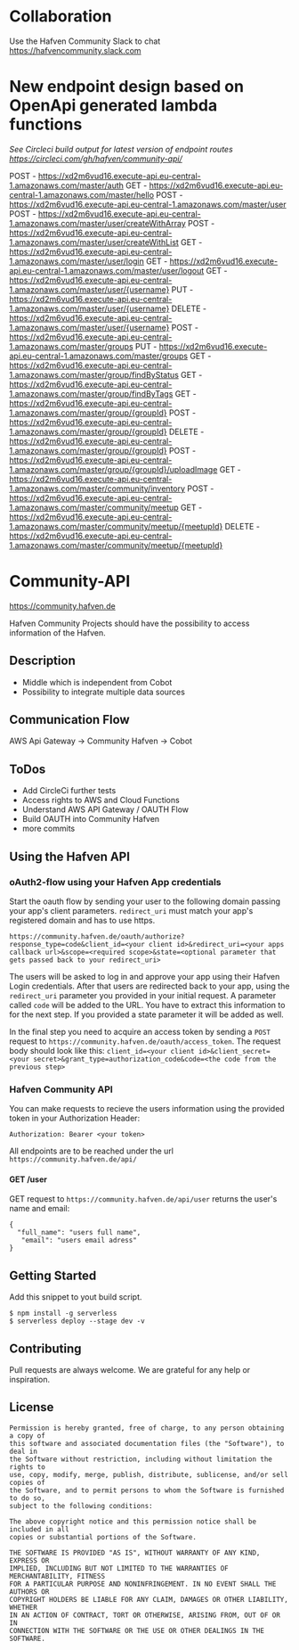 # Collaboration
Use the Hafven Community Slack to chat
https://hafvencommunity.slack.com


# New endpoint design based on OpenApi generated lambda functions

*See Circleci build output for latest version of endpoint routes https://circleci.com/gh/hafven/community-api/*

POST - https://xd2m6vud16.execute-api.eu-central-1.amazonaws.com/master/auth
GET - https://xd2m6vud16.execute-api.eu-central-1.amazonaws.com/master/hello
POST - https://xd2m6vud16.execute-api.eu-central-1.amazonaws.com/master/user
POST - https://xd2m6vud16.execute-api.eu-central-1.amazonaws.com/master/user/createWithArray
POST - https://xd2m6vud16.execute-api.eu-central-1.amazonaws.com/master/user/createWithList
GET - https://xd2m6vud16.execute-api.eu-central-1.amazonaws.com/master/user/login
GET - https://xd2m6vud16.execute-api.eu-central-1.amazonaws.com/master/user/logout
GET - https://xd2m6vud16.execute-api.eu-central-1.amazonaws.com/master/user/{username}
PUT - https://xd2m6vud16.execute-api.eu-central-1.amazonaws.com/master/user/{username}
DELETE - https://xd2m6vud16.execute-api.eu-central-1.amazonaws.com/master/user/{username}
POST - https://xd2m6vud16.execute-api.eu-central-1.amazonaws.com/master/groups
PUT - https://xd2m6vud16.execute-api.eu-central-1.amazonaws.com/master/groups
GET - https://xd2m6vud16.execute-api.eu-central-1.amazonaws.com/master/group/findByStatus
GET - https://xd2m6vud16.execute-api.eu-central-1.amazonaws.com/master/group/findByTags
GET - https://xd2m6vud16.execute-api.eu-central-1.amazonaws.com/master/group/{groupId}
POST - https://xd2m6vud16.execute-api.eu-central-1.amazonaws.com/master/group/{groupId}
DELETE - https://xd2m6vud16.execute-api.eu-central-1.amazonaws.com/master/group/{groupId}
POST - https://xd2m6vud16.execute-api.eu-central-1.amazonaws.com/master/group/{groupId}/uploadImage
GET - https://xd2m6vud16.execute-api.eu-central-1.amazonaws.com/master/community/inventory
POST - https://xd2m6vud16.execute-api.eu-central-1.amazonaws.com/master/community/meetup
GET - https://xd2m6vud16.execute-api.eu-central-1.amazonaws.com/master/community/meetup/{meetupId}
DELETE - https://xd2m6vud16.execute-api.eu-central-1.amazonaws.com/master/community/meetup/{meetupId}


# Community-API
https://community.hafven.de

Hafven Community Projects should have the possibility to access information of the Hafven.

## Description
- Middle which is independent from Cobot
- Possibility to integrate multiple data sources

## Communication Flow
AWS Api Gateway -> Community Hafven -> Cobot

## ToDos
- Add CircleCi further tests
- Access rights to AWS and Cloud Functions
- Understand AWS API Gateway / OAUTH Flow
- Build OAUTH into Community Hafven
- more commits

## Using the Hafven API

### oAuth2-flow using your Hafven App credentials

Start the oauth flow by sending your user to the following domain passing your app's client parameters. `redirect_uri` must match your app's registered domain and has to use https.
```
https://community.hafven.de/oauth/authorize?response_type=code&client_id=<your client id>&redirect_uri=<your apps callback url>&scope=<required scope>&state=<optional parameter that gets passed back to your redirect_uri>
```
The users will be asked to log in and approve your app using their Hafven Login credentials. After that users are redirected back to your app, using the `redirect_uri` parameter you provided in your initial request. A parameter called `code` will be added to the URL. You have to extract this information to for the next step. If you provided a state parameter it will be added as well.

In the final step you need to acquire an access token by sending a `POST` request to `https://community.hafven.de/oauth/access_token`. The request body should look like this: `client_id=<your client id>&client_secret=<your secret>&grant_type=authorization_code&code=<the code from the previous step>`

### Hafven Community API
You can make requests to recieve the users information using the provided token in your Authorization Header:
```
Authorization: Bearer <your token>
```
All endpoints are to be reached under the url `https://community.hafven.de/api/`

#### GET /user

GET request to `https://community.hafven.de/api/user` returns the user's name and email:
```
{
  "full_name": "users full name",
   "email": "users email adress"
}

```

## Getting Started

Add this snippet to yout build script.

```
$ npm install -g serverless
$ serverless deploy --stage dev -v
```

## Contributing

Pull requests are always welcome. We are grateful for any help or inspiration.

## License

```text
Permission is hereby granted, free of charge, to any person obtaining a copy of
this software and associated documentation files (the "Software"), to deal in
the Software without restriction, including without limitation the rights to
use, copy, modify, merge, publish, distribute, sublicense, and/or sell copies of
the Software, and to permit persons to whom the Software is furnished to do so,
subject to the following conditions:

The above copyright notice and this permission notice shall be included in all
copies or substantial portions of the Software.

THE SOFTWARE IS PROVIDED "AS IS", WITHOUT WARRANTY OF ANY KIND, EXPRESS OR
IMPLIED, INCLUDING BUT NOT LIMITED TO THE WARRANTIES OF MERCHANTABILITY, FITNESS
FOR A PARTICULAR PURPOSE AND NONINFRINGEMENT. IN NO EVENT SHALL THE AUTHORS OR
COPYRIGHT HOLDERS BE LIABLE FOR ANY CLAIM, DAMAGES OR OTHER LIABILITY, WHETHER
IN AN ACTION OF CONTRACT, TORT OR OTHERWISE, ARISING FROM, OUT OF OR IN
CONNECTION WITH THE SOFTWARE OR THE USE OR OTHER DEALINGS IN THE SOFTWARE.
```
